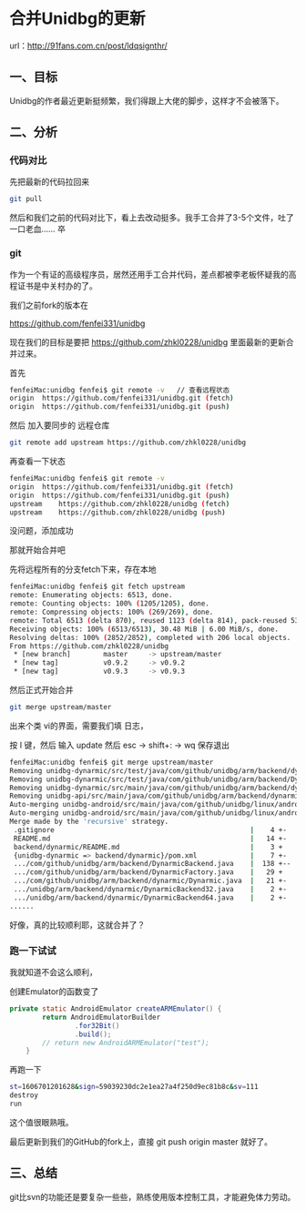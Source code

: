 # 合并Unidbg的更新

url：http://91fans.com.cn/post/ldqsignthr/

## 一、目标

Unidbg的作者最近更新挺频繁，我们得跟上大佬的脚步，这样才不会被落下。

## 二、分析

### 代码对比

先把最新的代码拉回来

```bash
git pull
```

然后和我们之前的代码对比下，看上去改动挺多。我手工合并了3-5个文件，吐了一口老血…… 卒

### git

作为一个有证的高级程序员，居然还用手工合并代码，差点都被李老板怀疑我的高程证书是中关村办的了。

我们之前fork的版本在

https://github.com/fenfei331/unidbg

现在我们的目标是要把 https://github.com/zhkl0228/unidbg 里面最新的更新合并过来。

首先

```bash
fenfeiMac:unidbg fenfei$ git remote -v   // 查看远程状态
origin	https://github.com/fenfei331/unidbg.git (fetch)
origin	https://github.com/fenfei331/unidbg.git (push)
```

然后 加入要同步的 远程仓库

```bash
git remote add upstream https://github.com/zhkl0228/unidbg
```

再查看一下状态

```bash
fenfeiMac:unidbg fenfei$ git remote -v
origin	https://github.com/fenfei331/unidbg.git (fetch)
origin	https://github.com/fenfei331/unidbg.git (push)
upstream	https://github.com/zhkl0228/unidbg (fetch)
upstream	https://github.com/zhkl0228/unidbg (push)
```

没问题，添加成功

那就开始合并吧

先将远程所有的分支fetch下来，存在本地

```bash
fenfeiMac:unidbg fenfei$ git fetch upstream
remote: Enumerating objects: 6513, done.
remote: Counting objects: 100% (1205/1205), done.
remote: Compressing objects: 100% (269/269), done.
remote: Total 6513 (delta 870), reused 1123 (delta 814), pack-reused 5308
Receiving objects: 100% (6513/6513), 30.48 MiB | 6.00 MiB/s, done.
Resolving deltas: 100% (2852/2852), completed with 206 local objects.
From https://github.com/zhkl0228/unidbg
 * [new branch]        master     -> upstream/master
 * [new tag]           v0.9.2     -> v0.9.2
 * [new tag]           v0.9.3     -> v0.9.3
```

然后正式开始合并

```bash
git merge upstream/master
```

出来个类 vi的界面，需要我们填 日志，

按 I 键，然后 输入 update 然后 esc → shift+: → wq 保存退出

```bash
fenfeiMac:unidbg fenfei$ git merge upstream/master
Removing unidbg-dynarmic/src/test/java/com/github/unidbg/arm/backend/dynarmic/DynarmicTest.java
Removing unidbg-dynarmic/src/test/java/com/github/unidbg/arm/backend/DynarmicBackendTest.java
Removing unidbg-dynarmic/src/main/java/com/github/unidbg/arm/backend/dynarmic/DynarmicLoader.java
Removing unidbg-api/src/main/java/com/github/unidbg/arm/backend/dynarmic/EventMemHookNotifier.java
Auto-merging unidbg-android/src/main/java/com/github/unidbg/linux/android/dvm/DalvikVM.java
Auto-merging unidbg-android/src/main/java/com/github/unidbg/linux/android/dvm/AbstractJni.java
Merge made by the 'recursive' strategy.
 .gitignore                                                |    4 +-
 README.md                                                 |   14 +-
 backend/dynarmic/README.md                                |    3 +
 {unidbg-dynarmic => backend/dynarmic}/pom.xml             |    7 +-
 .../com/github/unidbg/arm/backend/DynarmicBackend.java    |  138 +--
 .../com/github/unidbg/arm/backend/DynarmicFactory.java    |   29 +
 .../com/github/unidbg/arm/backend/dynarmic/Dynarmic.java  |   21 +-
 .../unidbg/arm/backend/dynarmic/DynarmicBackend32.java    |    2 +-
 .../unidbg/arm/backend/dynarmic/DynarmicBackend64.java    |    2 +-
......
```

好像，真的比较顺利耶，这就合并了？

### 跑一下试试

我就知道不会这么顺利，

创建Emulator的函数变了

```java
private static AndroidEmulator createARMEmulator() {
        return AndroidEmulatorBuilder
                .for32Bit()
                .build();
        // return new AndroidARMEmulator("test");
    }
```

再跑一下

```bash
st=1606701201628&sign=59039230dc2e1ea27a4f250d9ec81b8c&sv=111
destroy
run
```

这个值很眼熟哦。

最后更新到我们的GitHub的fork上，直接 git push origin master 就好了。

## 三、总结

git比svn的功能还是要复杂一些些，熟练使用版本控制工具，才能避免体力劳动。